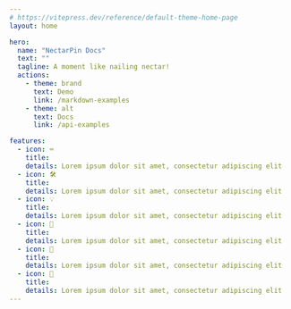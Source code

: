 ```yaml
---
# https://vitepress.dev/reference/default-theme-home-page
layout: home

hero:
  name: "NectarPin Docs"
  text: ""
  tagline: A moment like nailing nectar!
  actions:
    - theme: brand
      text: Demo
      link: /markdown-examples
    - theme: alt
      text: Docs
      link: /api-examples

features:
  - icon: ⌨️
    title: 
    details: Lorem ipsum dolor sit amet, consectetur adipiscing elit
  - icon: 🛠️
    title: 
    details: Lorem ipsum dolor sit amet, consectetur adipiscing elit
  - icon: 💡  
    title: 
    details: Lorem ipsum dolor sit amet, consectetur adipiscing elit
  - icon: 📝
    title:
    details: Lorem ipsum dolor sit amet, consectetur adipiscing elit
  - icon: 🥰
    title:
    details: Lorem ipsum dolor sit amet, consectetur adipiscing elit
  - icon: 👀
    title:
    details: Lorem ipsum dolor sit amet, consectetur adipiscing elit
---
```


